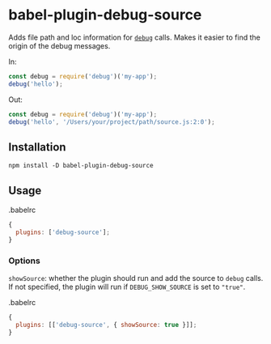 # babel-plugin-debug-source

Adds file path and loc information for [`debug`](https://www.npmjs.com/package/debug) calls.
Makes it easier to find the origin of the debug messages.

In:

```js
const debug = require('debug')('my-app');
debug('hello');
```

Out:

```js
const debug = require('debug')('my-app');
debug('hello', '/Users/your/project/path/source.js:2:0');
```

## Installation

```
npm install -D babel-plugin-debug-source
```

## Usage

.babelrc

```js
{
  plugins: ['debug-source'];
}
```

### Options

`showSource`: whether the plugin should run and add the source to `debug` calls.
If not specified, the plugin will run if `DEBUG_SHOW_SOURCE` is set to `"true"`.

.babelrc

```js
{
  plugins: [['debug-source', { showSource: true }]];
}
```
